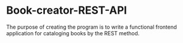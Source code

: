 # Book-creator-REST-API
The purpose of creating the program is to write a functional frontend application for cataloging books by the REST method.
